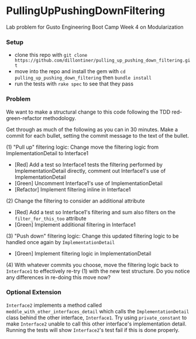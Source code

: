 # PullingUpPushingDownFiltering
Lab problem for Gusto Engineering Boot Camp Week 4 on Modularization

### Setup
- clone this repo with `git clone https://github.com/dillontiner/pulling_up_pushing_down_filtering.git`
- move into the repo and install the gem with `cd pulling_up_pushing_down_filtering` then `bundle install`
- run the tests with `rake spec` to see that they pass

### Problem
We want to make a structural change to this code following the TDD red-green-refactor methodology. 

Get through as much of the following as you can in 30 minutes. Make a commit for each bullet, setting the commit message to the text of the bullet.

(1) "Pull up" filtering logic: Change move the filtering logic from ImplementationDetail to Interface1
- [Red] Add a test so Interface1 tests the filtering performed by ImplementationDetail directly, comment out Interface1's use of ImplementationDetail
- [Green] Uncomment Interface1's use of ImplementationDetail
- [Refactor] Implement filtering inline in Interface1

(2) Change the filtering to consider an additional attribute
- [Red] Add a test so Interface1's filtering and sum also filters on the `filter_for_this_too` attribute
- [Green] Implement additional filtering in Interface1

(3) "Push down" filtering logic: Change this updated filtering logic to be handled once again by `ImplementationDetail`
- [Green] Implement filtering logic in ImplementationDetail

(4) With whatever commits you choose, move the filtering logic back to `Interface1` to effectively re-try (1) with the new test structure. Do you notice any differences in re-doing this move now?

### Optional Extension
`Interface2` implements a method called `meddle_with_other_interfaces_detail` which calls the `ImplementationDetail` class behind the other interface, `Interface1`. Try using `private_constant` to make `Interface2` unable to call this other interface's implementation detail. Running the tests will show `Interface2`'s test fail if this is done properly. 







